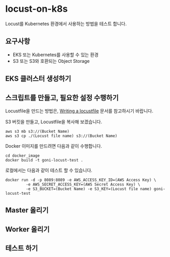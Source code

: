 # locust-on-k8s

Locust를 Kubernetes 환경에서 사용하는 방법을 테스트 합니다. 

## 요구사항

* EKS 또는 Kubernetes를 사용할 수 있는 환경
* S3 또는 S3와 호환되는 Object Storage

## EKS 클러스터 생성하기



## 스크립트를 만들고, 필요한 설정 수행하기

Locustfile을 만드는 방법은, [Writing a locustfile](https://docs.locust.io/en/latest/writing-a-locustfile.html) 문서를 참고하시기 바랍니다. 

S3 버킷을 만들고, Locustfile을 복사해 보겠습니다. 

```shell script
aws s3 mb s3://(Bucket Name)
aws s3 cp ./(Locust file name) s3://(Bucket Name)
```

Docker 이미지를 만드려면 다음과 같이 수행합니다. 

```shell script
cd docker_image
docker build -t goni-locust-test .
```

로컬에서는 다음과 같이 테스트 할 수 있습니다. 

```shell script
docker run -d -p 8089:8089 -e AWS_ACCESS_KEY_ID=(AWS Access Key) \
         -e AWS_SECRET_ACCESS_KEY=(AWS Secret Access Key) \
         -e S3_BUCKET=(Bucket Name) -e S3_KEY=(Locust file name) goni-locust-test
```

## Master 올리기


## Worker 올리기



## 테스트 하기

